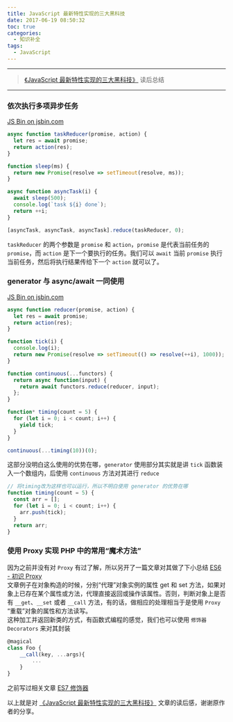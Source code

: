 ```yaml
---
title: JavaScript 最新特性实现的三大黑科技
date: 2017-06-19 08:50:32
toc: true
categories:
  - 知识补全
tags:
  - JavaScript
---
```


---

> [《JavaScript 最新特性实现的三大黑科技》](https://www.h5jun.com/post/three-black-tech-in-modern-js.html?utm_source=tuicool&utm_medium=referral) 读后总结

---

### 依次执行多项异步任务

<a class="jsbin-embed" href="//code.h5jun.com/dep/1/embed?console">JS Bin on jsbin.com</a><script src="https:////code.h5jun.com/js/embed.min.js?3.40.2"></script>

```javascript
async function taskReducer(promise, action) {
  let res = await promise;
  return action(res);
}

function sleep(ms) {
  return new Promise(resolve => setTimeout(resolve, ms));
}

async function asyncTask(i) {
  await sleep(500);
  console.log(`task ${i} done`);
  return ++i;
}

[asyncTask, asyncTask, asyncTask].reduce(taskReducer, 0);
```

`taskReducer` 的两个参数是 `promise` 和 `action`，`promise` 是代表当前任务的 `promise`，而 `action` 是下一个要执行的任务。我们可以 `await` 当前 `promise` 执行当前任务，然后将执行结果传给下一个 `action` 就可以了。

### generator 与 async/await 一同使用

<a class="jsbin-embed" href="//code.h5jun.com/woge/2/embed?console">JS Bin on jsbin.com</a><script src="https:////code.h5jun.com/js/embed.min.js?3.40.2"></script>

```javascript
async function reducer(promise, action) {
  let res = await promise;
  return action(res);
}

function tick(i) {
  console.log(i);
  return new Promise(resolve => setTimeout(() => resolve(++i), 1000));
}

function continuous(...functors) {
  return async function(input) {
    return await functors.reduce(reducer, input);
  };
}

function* timing(count = 5) {
  for (let i = 0; i < count; i++) {
    yield tick;
  }
}

continuous(...timing(10))(0);
```

这部分没明白这么使用的优势在哪，`generator` 使用部分其实就是讲 `tick` 函数装入一个数组内，后使用 `continuous` 方法对其进行 `reduce`

```javascript
// 将timing改为这样也可以运行，所以不明白使用 generator 的优势在哪
function timing(count = 5) {
  const arr = [];
  for (let i = 0; i < count; i++) {
    arr.push(tick);
  }
  return arr;
}
```

### 使用 Proxy 实现 PHP 中的常用“魔术方法”

因为之前并没有对 `Proxy` 有过了解，所以另开了一篇文章对其做了下小总结 [ES6 - 初识 Proxy](/2017/06/20/javascript/ES6-初识Proxy/)  
文章例子在对象构造的时候，分别“代理”对象实例的属性 get 和 set 方法，如果对象上已存在某个属性或方法，代理直接返回或操作该属性。否则，判断对象上是否有 `__get`、`__set` 或者 `__call` 方法，有的话，做相应的处理相当于是使用 `Proxy` “重载”对象的属性和方法读写。  
这种加工并返回新类的方式，有函数式编程的感觉，我们也可以使用 `修饰器 Decorators` 来对其封装

```javascript
@magical
class Foo {
    __call(key, ...args){
        ...
    }
}
```

之前写过相关文章 [ES7 修饰器](/2017/05/29/javascript/ES7修饰器/)

以上就是对 [《JavaScript 最新特性实现的三大黑科技》](https://www.h5jun.com/post/three-black-tech-in-modern-js.html?utm_source=tuicool&utm_medium=referral) 文章的读后感，谢谢原作者的分享。
